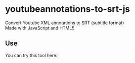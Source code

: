 # youtubeannotations-to-srt-js
Convert Youtube XML annotations to SRT (subtitle format)<br/>
Made with JavaScript and HTML5

## Use
You can try this tool here:<br/>
